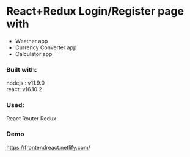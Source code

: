 # React+Redux Login/Register page with

+ Weather app
+ Currency Converter app
+ Calculator app

### Built with:
<p>nodejs : v11.9.0 <br>
react: v16.10.2</p>

### Used:
React Router
Redux

### Demo
https://frontendreact.netlify.com/